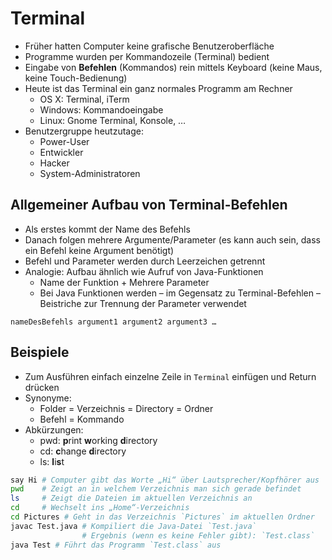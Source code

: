 # Terminal

- Früher hatten Computer keine grafische Benutzeroberfläche
- Programme wurden per Kommandozeile (Terminal) bedient
- Eingabe von **Befehlen** (Kommandos) rein mittels Keyboard (keine Maus, keine Touch-Bedienung)
- Heute ist das Terminal ein ganz normales Programm am Rechner
  - OS X: Terminal, iTerm
  - Windows: Kommandoeingabe
  - Linux: Gnome Terminal,  Konsole, …
- Benutzergruppe heutzutage:
  - Power-User
  - Entwickler
  - Hacker
  - System-Administratoren

## Allgemeiner Aufbau von Terminal-Befehlen

- Als erstes kommt der Name des Befehls
- Danach folgen mehrere Argumente/Parameter (es kann auch sein, dass ein Befehl keine Argument benötigt)
- Befehl und Parameter werden durch Leerzeichen getrennt
- Analogie: Aufbau ähnlich wie Aufruf von Java-Funktionen
  - Name der Funktion + Mehrere Parameter
  - Bei Java Funktionen werden – im Gegensatz zu Terminal-Befehlen – Beistriche zur Trennung der Parameter verwendet

```
nameDesBefehls argument1 argument2 argument3 …
```

## Beispiele

- Zum Ausführen einfach einzelne Zeile in `Terminal` einfügen und Return drücken
- Synonyme:
  - Folder = Verzeichnis = Directory = Ordner
  - Befehl = Kommando
- Abkürzungen:
  - pwd: **p**rint **w**orking **d**irectory
  - cd: **c**hange **d**irectory
  - ls: **l**i**s**t

```sh
say Hi # Computer gibt das Worte „Hi“ über Lautsprecher/Kopfhörer aus
pwd    # Zeigt an in welchem Verzeichnis man sich gerade befindet
ls     # Zeigt die Dateien im aktuellen Verzeichnis an
cd     # Wechselt ins „Home“-Verzeichnis
cd Pictures # Geht in das Verzeichnis `Pictures` im aktuellen Ordner
javac Test.java # Kompiliert die Java-Datei `Test.java`
                # Ergebnis (wenn es keine Fehler gibt): `Test.class`
java Test # Führt das Programm `Test.class` aus
```
